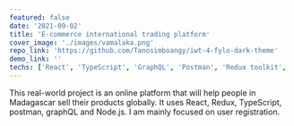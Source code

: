 ```yaml
---
featured: false
date: '2021-09-02'
title: 'E-commerce international trading platform'
cover_image: './images/vamalaka.png'
repo_link: 'https://github.com/Tanosimboangy/iwt-4-fylo-dark-theme'
demo_link: ''
techs: ['React', 'TypeScript', 'GraphQL', 'Postman', 'Redux toolkit', 'Node.js']
---
```


This real-world project is an online platform that will help people in Madagascar sell their products globally. It uses React, Redux, TypeScript, postman, graphQL and Node.js. I am mainly focused on user registration.
